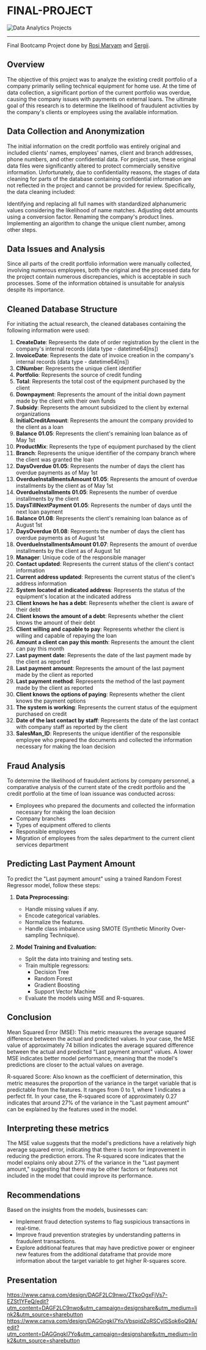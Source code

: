 # FINAL-PROJECT

![Data Analytics Projects](https://financialcrimeacademy.org/wp-content/uploads/2022/05/1-46.jpg)

---
Final Bootcamp Project done by [Rosi Maryam](https://github.com/rmaryam42) and  [Sergii](s.lebed@yahoo.com).

## Overview

The objective of this project was to analyze the existing credit portfolio of a company primarily selling technical equipment for home use. At the time of data collection, a significant portion of the current portfolio was overdue, causing the company issues with payments on external loans. The ultimate goal of this research is to determine the likelihood of fraudulent activities by the company's clients or employees using the available information.

## Data Collection and Anonymization

The initial information on the credit portfolio was entirely original and included clients' names, employees' names, client and branch addresses, phone numbers, and other confidential data. For project use, these original data files were significantly altered to protect commercially sensitive information. Unfortunately, due to confidentiality reasons, the stages of data cleaning for parts of the database containing confidential information are not reflected in the project and cannot be provided for review. Specifically, the data cleaning included:

Identifying and replacing all full names with standardized alphanumeric values considering the likelihood of name matches.
Adjusting debt amounts using a conversion factor.
Renaming the company's product lines.
Implementing an algorithm to change the unique client number, among other steps.


## Data Issues and Analysis
Since all parts of the credit portfolio information were manually collected, involving numerous employees, both the original and the processed data for the project contain numerous discrepancies, which is acceptable in such processes. Some of the information obtained is unsuitable for analysis despite its importance.

## Cleaned Database Structure
For initiating the actual research, the cleaned databases containing the following information were used:

1. **CreateDate**: Represents the date of order registration by the client in the company's internal records (data type - datetime64[ns])
2. **InvoiceDate**: Represents the date of invoice creation in the company's internal records (data type - datetime64[ns])
3. **ClNumber**: Represents the unique client identifier
4. **Portfolio**: Represents the source of credit funding
5. **Total**: Represents the total cost of the equipment purchased by the client
6. **Downpayment**: Represents the amount of the initial down payment made by the client with their own funds
7. **Subsidy**: Represents the amount subsidized to the client by external organizations
8. **InitialCreditAmount**: Represents the amount the company provided to the client as a loan
9. **Balance 01.05**: Represents the client's remaining loan balance as of May 1st
10. **ProductMix**: Represents the type of equipment purchased by the client
11. **Branch**: Represents the unique identifier of the company branch where the client was granted the loan
12. **DaysOverdue 01.05**: Represents the number of days the client has overdue payments as of May 1st
13. **OverdueInstallmentsAmount 01.05**: Represents the amount of overdue installments by the client as of May 1st
14. **OverdueInstallments 01.05**: Represents the number of overdue installments by the client
15. **DaysTillNextPayment 01.05**: Represents the number of days until the next loan payment
16. **Balance 01.08**: Represents the client's remaining loan balance as of August 1st
17. **DaysOverdue 01.08**: Represents the number of days the client has overdue payments as of August 1st
18. **OverdueInstallmentsAmount 01.07**: Represents the amount of overdue installments by the client as of August 1st
19. **Manager**: Unique code of the responsible manager
20. **Contact updated**: Represents the current status of the client's contact information
21. **Current address updated**: Represents the current status of the client's address information
22. **System located at indicated address**: Represents the status of the equipment's location at the indicated address
23. **Client knows he has a debt**: Represents whether the client is aware of their debt
24. **Client knows the amount of a debt**: Represents whether the client knows the amount of their debt
25. **Client willing and capable to pay**: Represents whether the client is willing and capable of repaying the loan
26. **Amount a client can pay this month**: Represents the amount the client can pay this month
27. **Last payment date**: Represents the date of the last payment made by the client as reported
28. **Last payment amount**: Represents the amount of the last payment made by the client as reported
29. **Last payment method**: Represents the method of the last payment made by the client as reported
30. **Client knows the options of paying**: Represents whether the client knows the payment options
31. **The system is working**: Represents the current status of the equipment purchased on credit
32. **Date of the last contact by staff**: Represents the date of the last contact with company staff as reported by the client
33. **SalesMan_ID**: Represents the unique identifier of the responsible employee who prepared the documents and collected the information necessary for making the loan decision

## Fraud Analysis
To determine the likelihood of fraudulent actions by company personnel, a comparative analysis of the current state of the credit portfolio and the credit portfolio at the time of loan issuance was conducted across:

- Employees who prepared the documents and collected the information necessary for making the loan decision
- Company branches
- Types of equipment offered to clients
- Responsible employees
- Migration of employees from the sales department to the current client services department

## Predicting Last Payment Amount
To predict the "Last payment amount" using a trained Random Forest Regressor model, follow these steps:


1. **Data Preprocessing:**
    - Handle missing values if any.
    - Encode categorical variables.
    - Normalize the features.
    - Handle class imbalance using SMOTE (Synthetic Minority Over-sampling Technique).

2. **Model Training and Evaluation:**
    - Split the data into training and testing sets.
    - Train multiple regressors:
        - Decision Tree
        - Random Forest
        - Gradient Boosting
        - Support Vector Machine
    - Evaluate the models using MSE and R-squares.
  
## Conclusion
Mean Squared Error (MSE): This metric measures the average squared difference between the actual and predicted values. In your case, the MSE value of approximately 74 billion indicates the average squared difference between the actual and predicted "Last payment amount" values. A lower MSE indicates better model performance, meaning that the model's predictions are closer to the actual values on average.

R-squared Score: Also known as the coefficient of determination, this metric measures the proportion of the variance in the target variable that is predictable from the features. It ranges from 0 to 1, where 1 indicates a perfect fit. In your case, the R-squared score of approximately 0.27 indicates that around 27% of the variance in the "Last payment amount" can be explained by the features used in the model.

## Interpreting these metrics

The MSE value suggests that the model's predictions have a relatively high average squared error, indicating that there is room for improvement in reducing the prediction errors.
The R-squared score indicates that the model explains only about 27% of the variance in the "Last payment amount," suggesting that there may be other factors or features not included in the model that could improve its performance.


## Recommendations
Based on the insights from the models, businesses can:
- Implement fraud detection systems to flag suspicious transactions in real-time.
- Improve fraud prevention strategies by understanding patterns in fraudulent transactions.
- Explore additional features that may have predictive power or engineer new features from the additional dataframe that provide more information about the target variable to get higher R-squares score.
    
## Presentation
https://www.canva.com/design/DAGF2LC9nwo/ZTkoOgxFjVs7-EZSt1YFeQ/edit?utm_content=DAGF2LC9nwo&utm_campaign=designshare&utm_medium=link2&utm_source=sharebutton
https://www.canva.com/design/DAGGngkI7Yo/VbspjdZoRSCylSSok6oQ9A/edit?utm_content=DAGGngkI7Yo&utm_campaign=designshare&utm_medium=link2&utm_source=sharebutton

